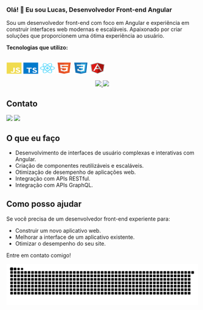 ### Olá! 👋 Eu sou Lucas, Desenvolvedor Front-end Angular

Sou um desenvolvedor front-end com foco em Angular e experiência em construir interfaces web modernas e escaláveis. Apaixonado por criar soluções que proporcionem uma ótima experiência ao usuário.

**Tecnologias que utilizo:**

<div style="display: inline_block"><br>
  <img align="center" alt="JavaScript" height="30" width="40" src="https://raw.githubusercontent.com/devicons/devicon/master/icons/javascript/javascript-plain.svg">
  <img align="center" alt="TypeScript" height="30" width="40" src="https://raw.githubusercontent.com/devicons/devicon/master/icons/typescript/typescript-plain.svg">
  <img align="center" alt="React" height="30" width="40" src="https://raw.githubusercontent.com/devicons/devicon/master/icons/react/react-original.svg">
  <img align="center" alt="HTML5" height="30" width="40" src="https://raw.githubusercontent.com/devicons/devicon/master/icons/html5/html5-original.svg">
  <img align="center" alt="CSS3" height="30" width="40" src="https://raw.githubusercontent.com/devicons/devicon/master/icons/css3/css3-original.svg">
  <img align="center" alt="Angular" height="30" width="40" src="https://raw.githubusercontent.com/devicons/devicon/master/icons/angularjs/angularjs-original.svg">
</div>
<br>
<div align="center">
  <a href="https://www.linkedin.com/in/lucas-dean-b09868169/">
    <img height="180em" src="https://github-readme-stats.vercel.app/api?username=LucasDMBorges&bg_color=000show_icons=true&theme=hacker&include_all_commits=true&count_private=true"/>
    <img height="180em" src="https://github-readme-stats.vercel.app/api/top-langs/?username=LucasDMBorges&layout=compact&langs_count=7&theme=hacker"/>
  </a>
</div>

## Contato

<div>
  <a href = "mailto:dev.lucasdean@gmail.com"><img src="https://img.shields.io/badge/-Gmail-%23333?style=for-the-badge&logo=gmail&logoColor=white" target="_blank"></a>
  <a href="https://www.linkedin.com/in/dev-lucas-dean/" target="_blank"><img src="https://img.shields.io/badge/-LinkedIn-%230077B5?style=for-the-badge&logo=linkedin&logoColor=white" target="_blank"></a>
</div>

## O que eu faço

* Desenvolvimento de interfaces de usuário complexas e interativas com Angular.
* Criação de componentes reutilizáveis e escaláveis.
* Otimização de desempenho de aplicações web.
* Integração com APIs RESTful.
* Integração com APIs GraphQL.

## Como posso ajudar

Se você precisa de um desenvolvedor front-end experiente para:

* Construir um novo aplicativo web.
* Melhorar a interface de um aplicativo existente.
* Otimizar o desempenho do seu site.

Entre em contato comigo!

<picture align="center">
  <source media="(prefers-color-scheme: dark)" srcset="https://raw.githubusercontent.com/LucasDMBorges/LucasDMBorges/output/github-contribution-grid-snake-dark.svg">
  <source media="(prefers-color-scheme: light)" srcset="https://raw.githubusercontent.com/LucasDMBorges/LucasDMBorges/output/github-contribution-grid-snake-dark.svg">
  <img align="center" alt="github contribution grid snake animation" src="https://raw.githubusercontent.com/LucasDMBorges/LucasDMBorges/output/github-contribution-grid-snake.svg">
</picture>
